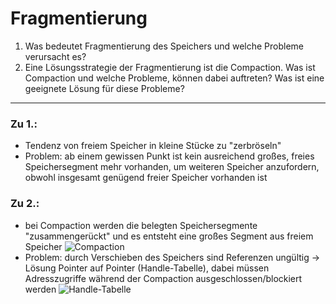 # Fragmentierung
1. Was bedeutet Fragmentierung des Speichers und welche Probleme verursacht es?
2. Eine Lösungsstrategie der Fragmentierung ist die Compaction. Was ist Compaction und welche Probleme, können dabei auftreten? Was ist eine geeignete Lösung für diese Probleme?
---
### Zu 1.:
- Tendenz von freiem Speicher in kleine Stücke zu "zerbröseln"
- Problem: ab einem gewissen Punkt ist kein ausreichend großes, freies Speichersegment mehr vorhanden, um weiteren Speicher anzufordern, obwohl insgesamt genügend freier Speicher vorhanden ist
### Zu 2.:
- bei Compaction werden die belegten Speichersegmente "zusammengerückt" und es entsteht eine großes Segment aus freiem Speicher
![Compaction](https://cdn.discordapp.com/attachments/573590738634277029/968130417389621279/unknown.png)
- Problem: durch Verschieben des Speichers sind Referenzen ungültig -> Lösung Pointer auf Pointer (Handle-Tabelle), dabei müssen Adresszugriffe während der Compaction ausgeschlossen/blockiert werden
![Handle-Tabelle](https://cdn.discordapp.com/attachments/573590738634277029/968131069155082280/unknown.png)
